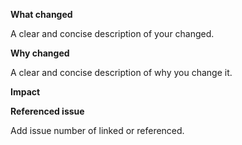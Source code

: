 **What changed**

A clear and concise description of your changed.

**Why changed**

A clear and concise description of why you change it.

**Impact**

**Referenced issue**

Add issue number of linked or referenced.
